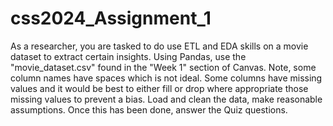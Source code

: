 # css2024_Assignment_1
As a researcher, you are tasked to do use ETL and EDA skills on a movie dataset to extract certain insights.
Using Pandas, use the "movie_dataset.csv" found in the "Week 1" section of Canvas.
Note, some column names have spaces which is not ideal. Some columns have missing values and it would be best to either fill or drop where appropriate those missing values to prevent a bias. Load and clean the data, make reasonable assumptions.
Once this has been done, answer the Quiz questions.
